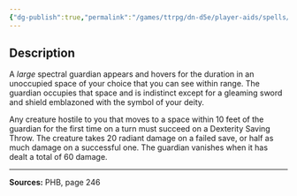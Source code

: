 ```yaml
---
{"dg-publish":true,"permalink":"/games/ttrpg/dn-d5e/player-aids/spells/level-4/guardian-of-faith/","tags":["ttrpg/dnd/5e","verbal","spell"],"noteIcon":""}
---
```



## Description
A *large* spectral guardian appears and hovers for the duration in an unoccupied space of your choice that you can see within range.
The guardian occupies that space and is indistinct except for a gleaming sword and shield emblazoned with the symbol of your deity.

Any creature hostile to you that moves to a space within 10 feet of the guardian for the first time on a turn must succeed on a Dexterity Saving Throw.
The creature takes 20 radiant damage on a failed save, or half as much damage on a successful one.
The guardian vanishes when it has dealt a total of 60 damage.

---

**Sources:** PHB, page 246
